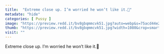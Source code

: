 ```yaml
---
title:  "Extreme close up. I’m worried he won’t like it.🥺"
metadate: "hide"
categories: [ Pussy ]
image: "https://preview.redd.it/bv8gbqmmcvk51.jpg?auto=webp&s=75acd44e290af9f9e5e58ee0842c93a42e4191e9"
thumb: "https://preview.redd.it/bv8gbqmmcvk51.jpg?width=1080&crop=smart&auto=webp&s=e3fe60bbb84b57f05e5c4c903d9c2a1ee409cd5f"
visit: ""
---
```

Extreme close up. I’m worried he won’t like it.🥺
